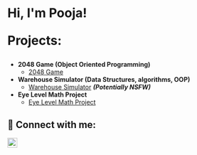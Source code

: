 <h1>Hi, I'm Pooja! 

Projects:</h2>

- <b>2048 Game (Object Oriented Programming)</b>
  - [2048 Game](https://github.com/joshmadakor1/Algorithms-Practice)
- <b>Warehouse Simulator (Data Structures, algorithms, OOP)</b>
  - [Warehouse Simulator](https://github.com/joshmadakor1/4chan-Image-Analysis-Middleware-C964) <b><i>(Potentially NSFW)</b></i>
- <b>Eye Level Math Project</b>
  - [Eye Level Math Project](https://github.com/joshmadakor1/Sentinel-Lab)


<h2> 🤳 Connect with me:</h2>

[<img align="left" alt="JoshMadakor | LinkedIn" width="22px" src="https://cdn.jsdelivr.net/npm/simple-icons@v3/icons/linkedin.svg" />][linkedin]

[linkedin]: www.linkedin.com/in/pooja-menon-7147b9284
